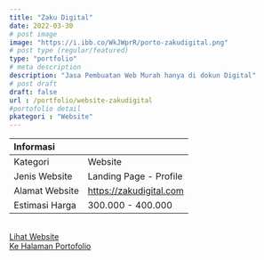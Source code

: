 ```yaml
---
title: "Zaku Digital"
date: 2022-03-30
# post image
image: "https://i.ibb.co/WkJWprR/porto-zakudigital.png"
# post type (regular/featured)
type: "portfolio"
# meta description
description: "Jasa Pembuatan Web Murah hanya di dokun Digital"
# post draft
draft: false
url : /portfolio/website-zakudigital
#portofolio detail
pkategori : "Website"
---
```


| <b>Informasi</b> |  |
| :------------- |:-------------|
| Kategori              | Website    | 
| Jenis Website         | Landing Page - Profile    |
| Alamat Website        | https://zakudigital.com     |
| Estimasi Harga        | 300.000 - 400.000    |

<br/>
<div class="row px-2 mt-2">
    <div class="col-md-6 mb-5 px-1">
        <a href="https://zakudigital.com" target="_blank" rel="nofollow" class="btn btn-porto1 btn-lg btn-block data-aos="fade-right><i class="ti-shopping-cart"></i> Lihat Website</a>
    </div>
    <div class="col-md-6 mb-5 px-1">
        <a href="/portfolio" class="btn btn-porto2 btn-lg btn-block data-aos="fade-right><i class="ti-rocket"></i> Ke Halaman Portofolio</a>
    </div>
</div>
